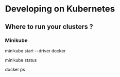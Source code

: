 # Developing on Kubernetes

## Where to run your clusters ?

### Minikube

minikube start --driver docker

minikube status

docker ps